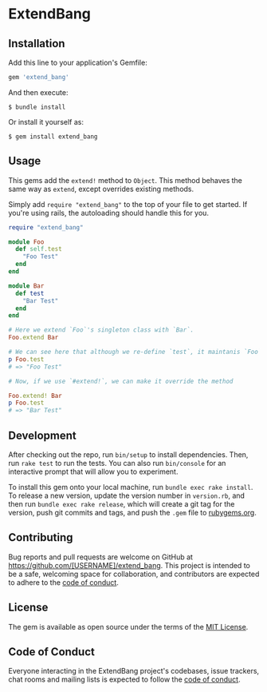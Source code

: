# ExtendBang

## Installation

Add this line to your application's Gemfile:

```ruby
gem 'extend_bang'
```

And then execute:

    $ bundle install

Or install it yourself as:

    $ gem install extend_bang

## Usage

This gems add the `extend!` method to `Object`. This method behaves the same way as `extend`, except overrides existing methods.

Simply add `require "extend_bang"` to the top of your file to get started. 
If you're using rails, the autoloading should handle this for you.

```ruby
require "extend_bang"

module Foo
  def self.test
    "Foo Test"
  end
end

module Bar
  def test
    "Bar Test"
  end
end

# Here we extend `Foo`'s singleton class with `Bar`.
Foo.extend Bar

# We can see here that although we re-define `test`, it maintanis `Foo`'s initial implementation.
p Foo.test 
# => "Foo Test"

# Now, if we use `#extend!`, we can make it override the method

Foo.extend! Bar
p Foo.test
# => "Bar Test"
```

## Development

After checking out the repo, run `bin/setup` to install dependencies. Then, run `rake test` to run the tests. You can also run `bin/console` for an interactive prompt that will allow you to experiment.

To install this gem onto your local machine, run `bundle exec rake install`. To release a new version, update the version number in `version.rb`, and then run `bundle exec rake release`, which will create a git tag for the version, push git commits and tags, and push the `.gem` file to [rubygems.org](https://rubygems.org).

## Contributing

Bug reports and pull requests are welcome on GitHub at https://github.com/[USERNAME]/extend_bang. This project is intended to be a safe, welcoming space for collaboration, and contributors are expected to adhere to the [code of conduct](https://github.com/[USERNAME]/extend_bang/blob/master/CODE_OF_CONDUCT.md).


## License

The gem is available as open source under the terms of the [MIT License](https://opensource.org/licenses/MIT).

## Code of Conduct

Everyone interacting in the ExtendBang project's codebases, issue trackers, chat rooms and mailing lists is expected to follow the [code of conduct](https://github.com/[USERNAME]/extend_bang/blob/master/CODE_OF_CONDUCT.md).
